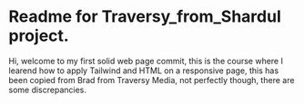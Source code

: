 # Readme for Traversy_from_Shardul project.
Hi, welcome to my first solid web page commit, this is the course where I learend how to apply Tailwind and HTML on a responsive page, this has been copied from Brad from Traversy Media, not perfectly though, there are some discrepancies.
